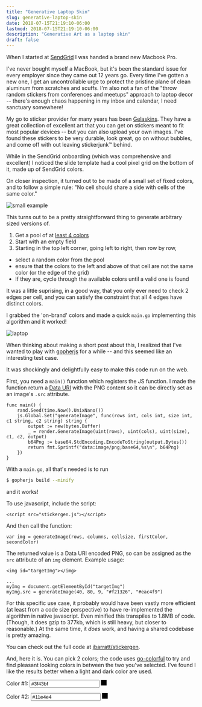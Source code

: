 ```yaml
---
title: "Generative Laptop Skin"
slug: generative-laptop-skin
date: 2018-07-15T21:19:10-06:00
lastmod: 2018-07-15T21:19:10-06:00
description: "Generative Art as a laptop skin"
draft: false
---
```


When I started at [SendGrid](http://sendgrid.com) I was handed a brand new Macbook Pro.

I've never bought myself a MacBook, but it's been the standard issue for every employer since they came out 12 years go. Every time I've gotten a new one, I get an uncontrollable urge to protect the pristine plane of clean aluminum from scratches and scuffs. I'm also not a fan of the "throw random stickers from conferences and meetups" approach to laptop decor -- there's enough chaos happening in my inbox and calendar, I need sanctuary somewhere!

My go to sticker provider for many years has been [Gelaskins](https://www.gelaskins.com/). They have a great collection of excellent art that you can get on stickers meant to fit most popular devices -- but you can also upload your own images. I've found these stickers to be very durable, look great, go on without bubbles, and come off with out leaving stickerjunk™ behind.

While in the SendGrid onboarding (which was comprehensive and excellent) I noticed the slide template had a cool pixel grid on the bottom of it, made up of SendGrid colors.

On closer inspection, it turned out to be made of a small set of fixed colors, and to follow a simple rule: "No cell should share a side with cells of the same color."

![small example](/generative/3_by_5.png#center)

This turns out to be a pretty straightforward thing to generate arbitrary sized versions of.

1. Get a pool of at [least 4 colors](https://en.wikipedia.org/wiki/Four_color_theorem)
2. Start with an empty field
3. Starting in the top left corner, going left to right, then row by row,
  * select a random color from the pool
  * ensure that the colors to the left and above of that cell are not the same color (or the edge of the grid)
  * If they are, cycle through the available colors until a valid one is found

It was a little suprising, in a good way, that you only ever need to check 2 edges per cell, and you can satisfy the constraint that all 4 edges have distinct colors.

I grabbed the 'on-brand' colors and made a quick `main.go` implementing this algorithm and it worked!

![laptop](/generative/laptop.jpg#center)

When thinking about making a short post about this, I realized that I've wanted to play with [gopherjs](https://github.com/gopherjs/gopherjs) for a while -- and this seemed like an interesting test case.

It was shockingly and delightfully easy to make this code run on the web.

First, you need a `main()` function which registers the JS function. I made the function return a [Data URI](https://en.wikipedia.org/wiki/Data_URI_scheme) with the PNG content so it can be directly set as an image's `.src` attribute.

```golang
func main() {
	rand.Seed(time.Now().UnixNano())
	js.Global.Set("generateImage", func(rows int, cols int, size int, c1 string, c2 string) string {
		output := new(bytes.Buffer)
		_ = render.GenerateImage(uint(rows), uint(cols), uint(size), c1, c2, output)
		b64Png := base64.StdEncoding.EncodeToString(output.Bytes())
		return fmt.Sprintf("data:image/png;base64,%s\n", b64Png)
	})
}
```

With a `main.go`, all that's needed is to run

```bash
$ gopherjs build --minify
```

and it works!

To use javascript, include the script:

```
<script src="stickergen.js"></script>
```

And then call the function:

```
var img = generateImage(rows, columns, cellsize, firstColor, secondColor)
```

The returned value is a Data URI encoded PNG, so can be assigned as the `src` attribute of an `img` element. Example usage:

```
<img id="targetImg"></img>

...
myImg = document.getElementById("targetImg")
myImg.src = generateImage(40, 80, 9, "#f21326", "#eac4f9")
```

For this specific use case, it probably would have been vastly more efficient (at least from a code size perspective) to have re-implemented the algorithm in native javascript. Even minified this transpiles to 1.8MB of code. (Though, it does gzip to 377kb, which is still heavy, but closer to reasonable.) At the same time, it *does* work, and having a shared codebase is pretty amazing.

You can check out the full code at [jbarratt/stickergen](https://github.com/jbarratt/stickergen).

And, here it is. You can pick 2 colors; the code uses [go-colorful](github.com/lucasb-eyer/go-colorful) to try and find pleasant looking colors in between the two you've selected. I've found I like the results better when a light and dark color are used.

<p>
  <span>Color #1:</span>
  <input type="text" id="color1" class="colorPicker" value="#3f43bf">
  <svg id="d1" style="display:inline;" height="15" width="15">
    <rect x="0" y="0" width="15" height="15"/>
  </svg>
</p>
<p>
  <span>Color #2:</span>
  <input type="text" id="color2" class="colorPicker" value="#11e4e4">
  <svg id="d2" style="display:inline;" height="15" width="15">
    <rect x="0" y="0" width="15" height="15"/>
  </svg>
</p>
<style>
  img.imgCenter {
    margin: 0.7rem auto;
    max-width: 90%;
  }
</style>
<img src="#" id="genImg" style="display:none" class="imgCenter"></img>
<link href="/generative/color-picker.min.css" rel="stylesheet">
<script src="/generative/stickergen.js"></script>
<script src="/generative/color-picker.min.js"></script>

<script>
  var c1 = document.getElementById("color1")
  var c2 = document.getElementById("color2")
  var d1 = document.getElementById("d1")
  var d2 = document.getElementById("d2")
  var gImg = document.getElementById("genImg")
  function updateImage() {
    d1.setAttribute("fill", c1.value);
    d2.setAttribute("fill", c2.value);
    gImg.src = generateImage(40, 80, 9, c1.value, c2.value)
    gImg.style = "display:block"
  }

  var target = document.querySelectorAll('input.colorPicker');
  // set hooks for each target element
  for (var i = 0, len = target.length; i < len; ++i) {
      (new CP(target[i])).on("change", function(color) {
          var newVal = '#' + color;
          if (this.target.value === newVal) {
            return
          }
          this.target.value = newVal
          updateImage()
        });
  }
  updateImage()
</script>
